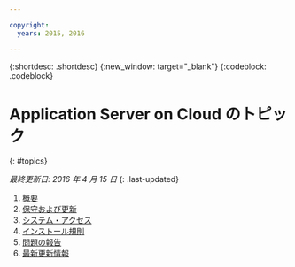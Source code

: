 ```yaml
---

copyright:
  years: 2015, 2016

---
```


{:shortdesc: .shortdesc}
{:new_window: target="_blank"}
{:codeblock: .codeblock}

# Application Server on Cloud のトピック
{: #topics}

*最終更新日: 2016 年 4 月 15 日*
{: .last-updated}

1. [概要](indexWAS4Bluemix.html)
2. [保守および更新](maintenanceAndUpdates.html)
6. [システム・アクセス](systemAccess.html)
7. [インストール規則](installationConventions.html)
8. [問題の報告](reportingIssues.html)
9. [最新更新情報](latestUpdates.html)
